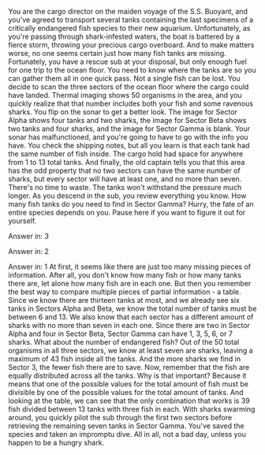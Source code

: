 
You are the cargo director on the maiden
voyage of the S.S. Buoyant,
and you&#39;ve agreed to transport
several tanks containing
the last specimens of a critically
endangered fish species
to their new aquarium.
Unfortunately, as you&#39;re passing
through shark-infested waters,
the boat is battered by a fierce storm,
throwing your precious cargo overboard.
And to make matters worse,
no one seems certain
just how many fish tanks are missing.
Fortunately, you have a rescue sub
at your disposal,
but only enough fuel for one trip
to the ocean floor.
You need to know where the tanks are
so you can gather them all
in one quick pass.
Not a single fish can be lost.
You decide to scan the three sectors
of the ocean floor
where the cargo could have landed.
Thermal imaging shows 50 organisms
in the area,
and you quickly realize that that number
includes both your fish
and some ravenous sharks.
You flip on the sonar 
to get a better look.
The image for Sector Alpha shows
four tanks and two sharks,
the image for Sector Beta shows
two tanks and four sharks,
and the image for Sector Gamma
is blank.
Your sonar has malfunctioned,
and you&#39;re going to have to go
with the info you have.
You check the shipping notes,
but all you learn is that each tank
had the same number of fish inside.
The cargo hold had space for anywhere
from 1 to 13 total tanks.
And finally, the old captain tells you
that this area has the odd property
that no two sectors can have the same
number of sharks,
but every sector will have at least one,
and no more than seven.
There&#39;s no time to waste.
The tanks won&#39;t withstand the pressure
much longer.
As you descend in the sub,
you review everything you know.
How many fish tanks do you need
to find in Sector Gamma?
Hurry, the fate of an entire species
depends on you.
Pause here if you want 
to figure it out for yourself.

Answer in: 3

Answer in: 2

Answer in: 1
At first, it seems like there are just
too many missing pieces of information.
After all, you don&#39;t know how many fish
or how many tanks there are,
let alone how many fish are in each one.
But then you remember the best way
to compare multiple pieces 
of partial information - a table.
Since we know there are thirteen
tanks at most,
and we already see six tanks
in Sectors Alpha and Beta,
we know the total number of tanks
must be between 6 and 13.
We also know that each sector has 
a different amount of sharks
with no more than seven in each one.
Since there are two in Sector Alpha
and four in Sector Beta,
Sector Gamma can have 
1, 3, 5, 6, or 7 sharks.
What about the number of endangered fish?
Out of the 50 total organisms
in all three sectors,
we know at least seven are sharks,
leaving a maximum of 43 fish
inside all the tanks.
And the more sharks we find in Sector 3,
the fewer fish there are to save.
Now, remember that the fish are
equally distributed across all the tanks.
Why is that important?
Because it means that one of the possible
values for the total amount of fish
must be divisible by one of the possible
values for the total amount of tanks.
And looking at the table, we can see
that the only combination that works
is 39 fish divided between 13 tanks
with three fish in each.
With sharks swarming around,
you quickly pilot the sub through
the first two sectors
before retrieving the remaining
seven tanks in Sector Gamma.
You&#39;ve saved the species
and taken an impromptu dive.
All in all, not a bad day,
unless you happen to be a hungry shark.

